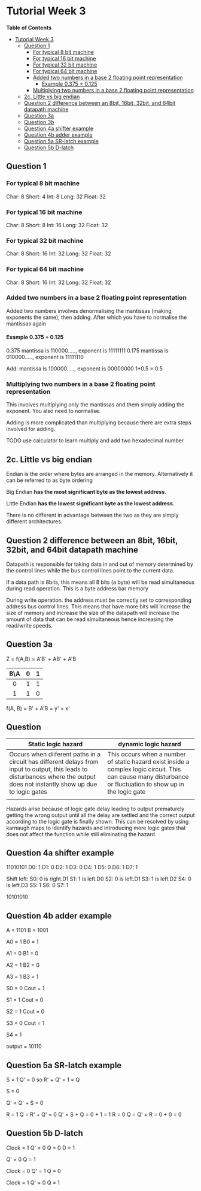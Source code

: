 # Tutorial Week 3
<!-- markdown-toc start - Don't edit this section. Run M-x markdown-toc-refresh-toc -->
**Table of Contents**

- [Tutorial Week 3](#tutorial-week-3)
    - [Question 1](#question-1)
        - [For typical 8 bit machine](#for-typical-8-bit-machine)
        - [For typical 16 bit machine](#for-typical-16-bit-machine)
        - [For typical 32 bit machine](#for-typical-32-bit-machine)
        - [For typical 64 bit machine](#for-typical-64-bit-machine)
        - [Added two numbers in a base 2 floating point representation](#added-two-numbers-in-a-base-2-floating-point-representation)
            - [Example 0.375 + 0.125](#example-0375--0125)
        - [Multiplying two numbers in a base 2 floating point representation](#multiplying-two-numbers-in-a-base-2-floating-point-representation)
    - [2c. Little vs big endian](#2c-little-vs-big-endian)
    - [Question 2 difference between an 8bit, 16bit, 32bit, and 64bit datapath machine](#question-2-difference-between-an-8bit-16bit-32bit-and-64bit-datapath-machine)
    - [Question 3a](#question-3a)
    - [Question 3b](#question-3b)
    - [Question 4a shifter example](#question-4a-shifter-example)
    - [Question 4b adder example](#question-4b-adder-example)
    - [Question 5a SR-latch example](#question-5a-sr-latch-example)
    - [Question 5b D-latch](#question-5b-d-latch)

<!-- markdown-toc end -->

## Question 1

### For typical 8 bit machine
Char: 8
Short: 4
Int: 8
Long: 32
Float: 32

### For typical 16 bit machine
Char: 8
Short: 8
Int: 16
Long: 32
Float: 32

### For typical 32 bit machine
Char: 8
Short: 16
Int: 32
Long: 32
Float: 32

### For typical 64 bit machine
Char: 8
Short: 16
Int: 32
Long: 32
Float: 32

### Added two numbers in a base 2 floating point representation
Added two numbers involves denormalising the mantissas (making exponents the same), then adding. After which you have to normalise the mantissas again

#### Example 0.375 + 0.125

0.375 mantissa is 110000....., exponent is 11111111
0.175 mantissa is 010000....., exponent is 11111110

Add:
mantissa is 100000....., exponent is 00000000
1*0.5 = 0.5

### Multiplying two numbers in a base 2 floating point representation
This involves multiplying only the mantissas and them simply adding the exponent. You also need to normalise. 

Adding is more complicated than multiplying because there are extra steps involved for adding.

TODO use calculator to learn multiply and add two hexadecimal number

## 2c. Little vs big endian
Endian is the order where bytes are arranged in the memory. Alternatively it can be referred to as byte ordering

Big Endian **has the most significant byte as the lowest address**.

Little Endian **has the lowest significant byte as the lowest address**.

There is no different in advantage between the two as they are simply different architectures.


## Question 2 difference between an 8bit, 16bit, 32bit, and 64bit datapath machine
Datapath is responsible for taking data in and out of memory determined by the control lines while the bus control lines point to the current data.

If a data path is 8bits, this means all 8 bits (a byte) will be read simultaneous during read operation. This is a byte address bar memory

During write operation. the address must be correctly set to corresponding address bus control lines. This means that have more bits will increase the size of memory and increase the size of the datapath will increase the amount of data that can be read simultaneous hence increasing the read/write speeds.

## Question 3a

Z = f(A,B) = A'B' + AB' + A'B

| B\A | 0 | 1 |
|:---:|:-:|:-:|
| 0   | 1 | 1 |
| 1   | 1 | 0 |

f(A, B) = B' + A'B = y' + x'

## Question 

| Static logic hazard                                                                                                                                                           | dynamic logic hazard                                                                                                                                         |
|-------------------------------------------------------------------------------------------------------------------------------------------------------------------------------|--------------------------------------------------------------------------------------------------------------------------------------------------------------|
| Occurs when diiferent paths in a circuit has different delays from input to output, this leads to disturbances where the output does not instantly show up due to logic gates | This occurs when a number of static hazard exist inside a complex logic circuit. This can cause many disturbance or fluctuation to show up in the logic gate |
|                                                                                                                                                                               |                                                                                                                                                              |

Hazards arise because of logic gate delay leading to output prematurely getting the wrong output until all the delay are settled and the correct output according to the logic gate is finally shown. This can be resolved by using karnaugh maps to identify hazards and introducing more logic gates that does not affect the function while still eliminating the hazard.

## Question 4a shifter example

11010101
D0: 1
D1: 0
D2: 1
D3: 0
D4: 1
D5: 0
D6: 1
D7: 1

Shift left:
S0: 0 is right.D1
S1: 1 is left.D0
S2: 0 is left.D1
S3: 1 is left.D2
S4: 0 is left.D3
S5: 1
S6: 0
S7: 1

10101010

## Question 4b adder example

A = 1101
B = 1001

A0 = 1
B0 = 1

A1 = 0
B1 = 0

A2 = 1
B2 = 0

A3 = 1
B3 = 1

S0 = 0
Cout = 1

S1 = 1
Cout = 0 

S2 = 1
Cout = 0

S3 = 0
Cout = 1

S4 = 1

output = 10110

## Question 5a SR-latch example

S = 1
Q' = 0
so R' + Q' = 1 = Q

S = 0

Q' = Q' + S = 0


R = 1
Q = R' + Q' = 0
Q' = S + Q = 0 + 1 = 1
R = 0
Q = Q' + R = 0 + 0 = 0

## Question 5b D-latch

Clock = 1
Q' = 0
Q = 0
D = 1

Q' = 0
Q = 1

Clock = 0
Q' = 1
Q = 0

Clock = 1
Q' = 0
Q = 1

